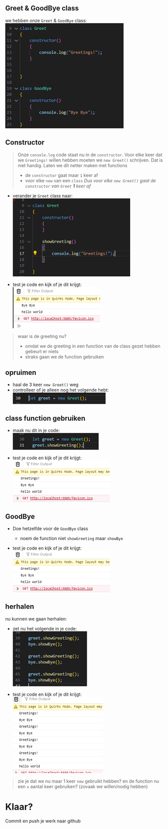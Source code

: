 
## Greet  & GoodBye class

we hebben onze `Greet` & `GoodBye` class:
</br>![](img/greetbye.PNG)

## Constructor

> Onze `console.log` code staat nu in de `constructor`. Voor elke keer dat we `Greetings!` willen hebben moeten we `new Greet()` schrijven. Dat is niet handig.
> Laten we dit netter maken met functions
> - de `constructor` gaat maar `1` keer af
> - voor elke `new` van een `class` 
> *Dus voor elke `new Greet()` gaat de `constructor` van `Greet` __1__ keer af*

- verander je `Greet` class naar:
</br>![](img/showgreet.PNG)


- test je code en kijk of je dit krijgt:
</br>![](img/showgreetresult.PNG)

> waar is de greeting nu?
> - omdat we de greeting in een function van de class gezet hebben gebeurt er niets
> - straks gaan we de function gebruiken

## opruimen

- haal de 3 keer `new Greet()` weg
- controlleer of je alleen nog het volgende hebt:
</br>![](img/onlygreet.PNG)

## class function gebruiken

- maak nu dit in je code:
</br>![](img/classfunc.PNG)

- test je code en kijk of je dit krijgt:
</br>![](img/terug.PNG)

## GoodBye

- Doe hetzelfde voor de `GoodBye` class
    - noem de function niet `showGreeting` maar `showBye`

- test je code en kijk of je dit krijgt:
</br>![](img/terug.PNG)


## herhalen

nu kunnen we gaan herhalen:
- zet nu het volgende in je code:
</br>![](img/greetbyerepeat.PNG)

- test je code en kijk of je dit krijgt:
</br>![](img/repeatresult.PNG)

> zie je dat we nu maar 1 keer `new` gebruikt hebben?
> en de function nu een `x` aantal keer gebruiken? (zovaak we willen/nodig hebben)

# Klaar?
Commit en push je werk naar github

